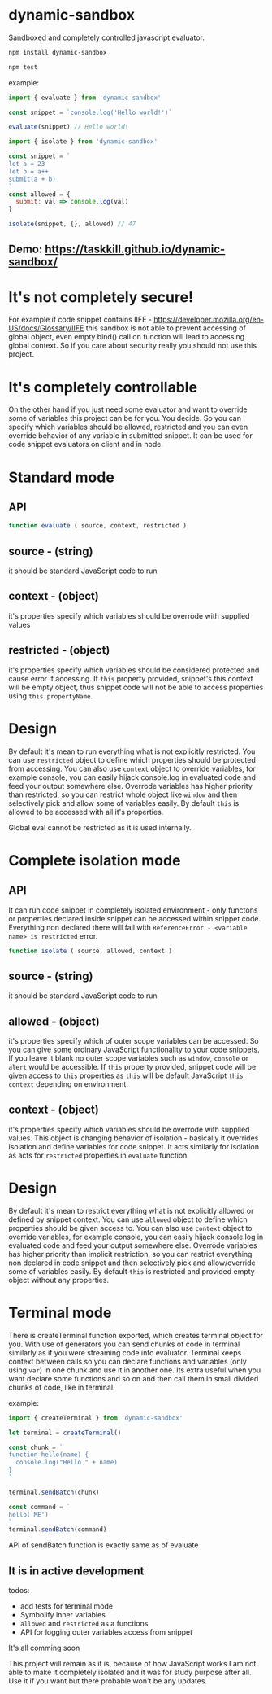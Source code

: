# dynamic-sandbox
Sandboxed and completely controlled javascript evaluator.

``` bash
npm install dynamic-sandbox
```
``` bash
npm test
```

example:
``` javascript
import { evaluate } from 'dynamic-sandbox'

const snippet = `console.log('Hello world!')`

evaluate(snippet) // Hello world!
```

``` javascript
import { isolate } from 'dynamic-sandbox'

const snippet = `
let a = 23
let b = a++
submit(a + b)
`
const allowed = {
  submit: val => console.log(val)
}

isolate(snippet, {}, allowed) // 47
```

## Demo: https://taskkill.github.io/dynamic-sandbox/

# It's not completely secure!
For example if code snippet contains IIFE - https://developer.mozilla.org/en-US/docs/Glossary/IIFE
this sandbox is not able to prevent accessing of global object, even empty bind()
call on function will lead to accessing global context. So if you care about security really you should not use this project.

# It's completely controllable
On the other hand if you just need some evaluator and want to override some of variables
this project can be for you. You decide. So you can specify which variables should be allowed, restricted and you can even
override behavior of any variable in submitted snippet.
It can be used for code snippet evaluators on client and in node.

# Standard mode
## API
``` javascript
function evaluate ( source, context, restricted )
```

## source - (string)
it should be standard JavaScript code to run

## context - (object)
it's properties specify which variables should be overrode with supplied values

## restricted - (object)
it's properties specify which variables should be considered protected and cause
error if accessing. If `this` property provided, snippet's this context will be empty object,
thus snippet code will not be able to access properties using `this.propertyName`.

# Design
By default it's mean to run everything what is not explicitly restricted.
You can use `restricted` object to define which properties should be protected from accessing.
You can also use `context` object to override variables, for example console, you can easily hijack console.log
in evaluated code and feed your output somewhere else. Overrode variables has higher priority than restricted,
so you can restrict whole object like `window` and then selectively pick and allow some of variables easily.
By default `this` is allowed to be accessed with all it's properties.

Global eval cannot be restricted as it is used internally.


# Complete isolation mode
## API
It can run code snippet in completely isolated environment - only functons or
properties declared inside snippet can be accessed within snippet code.
Everything non declared there will fail with `ReferenceError - <variable name> is restricted` error.  

``` javascript
function isolate ( source, allowed, context )
```

## source - (string)
it should be standard JavaScript code to run

## allowed - (object)
it's properties specify which of outer scope variables can be accessed.
So you can give some ordinary JavaScript functionality to your code snippets.
If you leave it blank no outer scope variables such as `window`, `console` or `alert` would be accessible.
If `this` property provided, snippet code will be given access to `this` properties
as `this` will be default JavaScript `this context` depending on environment.

## context - (object)
it's properties specify which variables should be overrode with supplied values.
This object is changing behavior of isolation - basically it overrides isolation
and define variables for code snippet. It acts similarly for isolation as acts for
`restricted` properties in `evaluate` function.

# Design
By default it's mean to restrict everything what is not explicitly allowed or defined by snippet context.
You can use `allowed` object to define which properties should be given access to.
You can also use `context` object to override variables, for example console, you can easily hijack console.log
in evaluated code and feed your output somewhere else. Overrode variables has higher priority than implicit restriction,
so you can restrict everything non declared in code snippet and then selectively pick and allow/override some of variables easily.
By default `this` is restricted and provided empty object without any properties.


# Terminal mode
There is createTerminal function exported, which creates terminal object for you.
With use of generators you can send chunks of code in terminal similarly as if you were streaming code into evaluator.
Terminal keeps context between calls so you can declare functions and variables (only using `var`) in one chunk and use it in another one.
Its extra useful when you want declare some functions and so on and then call them in small divided chunks of code, like in terminal.

example:
``` javascript
import { createTerminal } from 'dynamic-sandbox'

let terminal = createTerminal()

const chunk = `
function hello(name) {
  console.log("Hello " + name)
}
`

terminal.sendBatch(chunk)

const command = `
hello('ME')
`
terminal.sendBatch(command)
```
API of sendBatch function is exactly same as of evaluate


## It is in active development
todos:
- add tests for terminal mode
- Symbolify inner variables
- `allowed` and `restricted` as a functions
- API for logging outer variables access from snippet

It's all comming soon

This project will remain as it is, because of how JavaScript works I am not able
to make it completely isolated and it was for study purpose after all. Use it if you want
but there probable won't be any updates.
